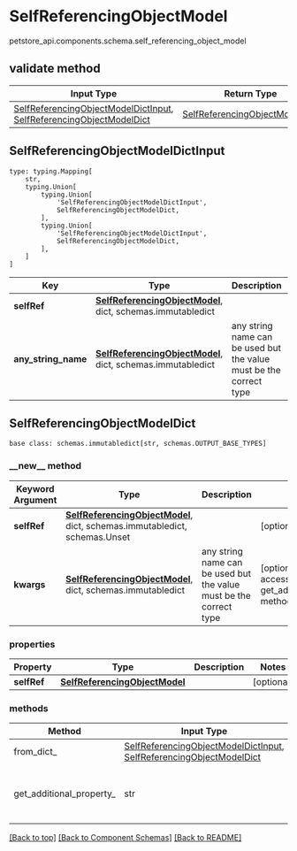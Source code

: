 # SelfReferencingObjectModel
petstore_api.components.schema.self_referencing_object_model

## validate method
Input Type | Return Type | Notes
------------ | ------------- | -------------
[SelfReferencingObjectModelDictInput](#selfreferencingobjectmodeldictinput), [SelfReferencingObjectModelDict](#selfreferencingobjectmodeldict) | [SelfReferencingObjectModelDict](#selfreferencingobjectmodeldict) |

## SelfReferencingObjectModelDictInput
```
type: typing.Mapping[
    str,
    typing.Union[
        typing.Union[
            'SelfReferencingObjectModelDictInput',
            SelfReferencingObjectModelDict,
        ],
        typing.Union[
            'SelfReferencingObjectModelDictInput',
            SelfReferencingObjectModelDict,
        ],
    ]
]
```
Key | Type |  Description | Notes
------------ | ------------- | ------------- | -------------
**selfRef** | [**SelfReferencingObjectModel**](#top), dict, schemas.immutabledict |  | [optional]
**any_string_name** | [**SelfReferencingObjectModel**](#top), dict, schemas.immutabledict | any string name can be used but the value must be the correct type | [optional]

## SelfReferencingObjectModelDict
```
base class: schemas.immutabledict[str, schemas.OUTPUT_BASE_TYPES]

```
### &lowbar;&lowbar;new&lowbar;&lowbar; method
Keyword Argument | Type | Description | Notes
---------------- | ---- | ----------- | -----
**selfRef** | [**SelfReferencingObjectModel**](#top), dict, schemas.immutabledict, schemas.Unset |  | [optional]
**kwargs** | [**SelfReferencingObjectModel**](#top), dict, schemas.immutabledict | any string name can be used but the value must be the correct type | [optional] typed value is accessed with the get_additional_property_ method

### properties
Property | Type | Description | Notes
-------- | ---- | ----------- | -----
**selfRef** | [**SelfReferencingObjectModel**](#top) |  | [optional]

### methods
Method | Input Type | Return Type | Notes
------ | ---------- | ----------- | ------
from_dict_ | [SelfReferencingObjectModelDictInput](#selfreferencingobjectmodeldictinput), [SelfReferencingObjectModelDict](#selfreferencingobjectmodeldict) | [SelfReferencingObjectModelDict](#selfreferencingobjectmodeldict) | a constructor
get_additional_property_ | str | [**SelfReferencingObjectModel**](#top) | provides type safety for additional properties

[[Back to top]](#top) [[Back to Component Schemas]](../../../README.md#Component-Schemas) [[Back to README]](../../../README.md)
